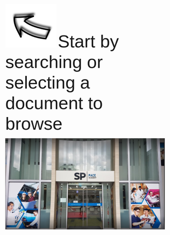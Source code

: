 
![Searcharrow](/assets/Arrowmain.png) <span style="font-family:Arial; font-size:4em;">Start by searching or selecting a document to browse</span>

![PACE Front](/assets/PACE.PNG) 

